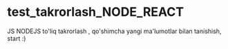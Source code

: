 # test_takrorlash_NODE_REACT
JS NODEJS to'liq takrorlash , qo'shimcha yangi ma'lumotlar bilan tanishish, start :)
